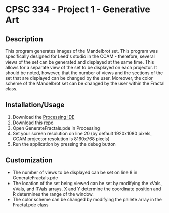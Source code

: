 # CPSC 334 - Project 1 - Generative Art

## Description
This program generates images of the Mandelbrot set. This program was specifically designed for Leed's studio in the CCAM - therefore, several views of the set can be generated and displayed at the same time. This allows for a separate view of the set to be displayed on each projector. It should be noted, however, that the number of views and the sections of the set that are displayed can be changed by the user. Moreover, the color scheme of the Mandelbrot set can be changed by the user within the Fractal class.

## Installation/Usage
1. Download the [Processing IDE](https://processing.org/download)
2. Download this [repo](https://github.com/Sgodilla/CPSC_334/tree/main/Project1)
3. Open GenerateFractals.pde in Processing
4. Set your screen resolution on line 20 (by default 1920x1080 pixels, CCAM projector resolution is 8160x768 pixels)
5. Run the application by pressing the debug button

## Customization
- The number of views to be displayed can be set on line 8 in GenerateFractals.pde
- The location of the set being viewed can be set by modifying the xVals, yVals, and RVals arrays. X and Y determine the coordinate position and R determines the range of the window.
- The color scheme can be changed by modifying the pallete array in the Fractal.pde class